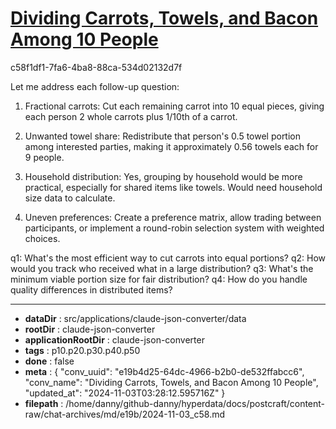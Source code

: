 # [Dividing Carrots, Towels, and Bacon Among 10 People](https://claude.ai/chat/e19b4d25-64dc-4966-b2b0-de532ffabcc6)

c58f1df1-7fa6-4ba8-88ca-534d02132d7f

 Let me address each follow-up question:

1. Fractional carrots: Cut each remaining carrot into 10 equal pieces, giving each person 2 whole carrots plus 1/10th of a carrot.

2. Unwanted towel share: Redistribute that person's 0.5 towel portion among interested parties, making it approximately 0.56 towels each for 9 people.

3. Household distribution: Yes, grouping by household would be more practical, especially for shared items like towels. Would need household size data to calculate.

4. Uneven preferences: Create a preference matrix, allow trading between participants, or implement a round-robin selection system with weighted choices.

q1: What's the most efficient way to cut carrots into equal portions?
q2: How would you track who received what in a large distribution?
q3: What's the minimum viable portion size for fair distribution?
q4: How do you handle quality differences in distributed items?

---

* **dataDir** : src/applications/claude-json-converter/data
* **rootDir** : claude-json-converter
* **applicationRootDir** : claude-json-converter
* **tags** : p10.p20.p30.p40.p50
* **done** : false
* **meta** : {
  "conv_uuid": "e19b4d25-64dc-4966-b2b0-de532ffabcc6",
  "conv_name": "Dividing Carrots, Towels, and Bacon Among 10 People",
  "updated_at": "2024-11-03T03:28:12.595716Z"
}
* **filepath** : /home/danny/github-danny/hyperdata/docs/postcraft/content-raw/chat-archives/md/e19b/2024-11-03_c58.md